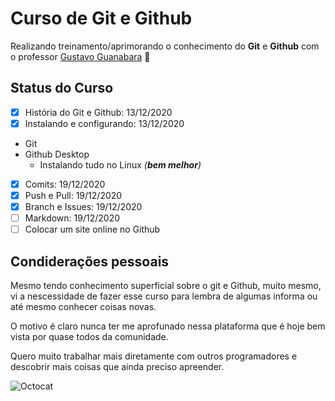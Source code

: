 # Curso de Git e Github

Realizando treinamento/aprimorando o conhecimento do **Git** e **Github** com o professor [Gustavo Guanabara](https://github.com/gustavoguanabara)  :vulcan_salute:

## Status do Curso
- [x] História do Git e Github: 13/12/2020
- [x] Instalando e configurando: 13/12/2020
 * Git
 * Github Desktop
    * Instalando tudo no Linux *(__bem melhor__)* 
- [x] Comits: 19/12/2020
- [x] Push e Pull: 19/12/2020
- [x] Branch e Issues: 19/12/2020
- [ ] Markdown: 19/12/2020
- [ ] Colocar um site online no Github

## Condiderações pessoais

Mesmo tendo conhecimento superficial sobre o git e Github, muito mesmo, vi a nescessidade de fazer esse curso para lembra de algumas informa ou até mesmo conhecer coisas novas.

O motivo é claro nunca ter me aprofunado nessa plataforma que é hoje bem vista por quase todos da comunidade.

Quero muito trabalhar mais diretamente com outros programadores e descobrir mais coisas que ainda preciso apreender.

![Octocat](https://octodex.github.com/images/kimonotocat.png)